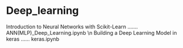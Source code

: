 # Deep_learning
Introduction to Neural Networks with Scikit-Learn ....... ANN(MLP)_Deep_Learning.ipynb \n
Building a Deep Learning Model in keras ...... keras.ipynb

